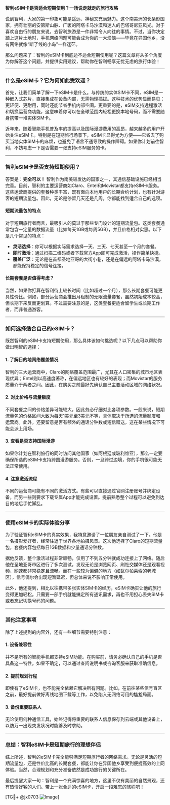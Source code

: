 **智利eSIM卡是否适合短期使用？一场说走就走的旅行攻略**

说到智利，大家的第一印象可能是遥远、神秘又充满魅力。这个南美洲的长条形国家，拥有壮丽的安第斯山脉、广袤的阿塔卡马沙漠和迷人的巴塔哥尼亚风光。对于喜欢自由行的朋友来说，去智利旅游是一件非常令人向往的事情。不过，当你决定踏上这片土地时，手机网络问题可能会成为你的一大烦恼——毕竟在异国他乡，没有网络就像“断了线的小鸟”一样迷茫。

那么问题来了：智利的eSIM卡到底适不适合短期使用呢？这篇文章将从多个角度为你解答这个问题，并提供实用建议，帮助你在智利畅享无忧无虑的旅行体验！

---

### **什么是eSIM卡？它为何如此受欢迎？**

首先，让我们简单了解一下eSIM卡是什么。与传统的实体SIM卡不同，eSIM是一种嵌入式芯片，直接集成在设备内部，无需物理插拔。这种技术的优势显而易见：更轻便、更耐用，同时还能节省手机内部空间。更重要的是，eSIM支持远程激活和切换运营商功能，这意味着你可以在全球范围内轻松更换本地号码，而不需要随身携带一堆实体SIM卡。

近年来，随着智能手机普及率的提高以及国际漫游费用的高昂，越来越多的用户开始关注eSIM卡。特别是在短期旅行场景下，eSIM卡显得尤为方便——它省去了购买当地实体SIM卡的麻烦，也避免了语言不通导致的操作障碍。如果你计划前往智利，不妨考虑一下是否需要一张支持eSIM服务的卡。

---

### **智利eSIM卡是否支持短期使用？**

答案是：**完全可以！** 智利作为南美较发达的国家之一，其通信基础设施已经相当完善。目前，智利的主要运营商如Claro、Entel和Movistar都支持eSIM卡服务。这些运营商提供的套餐种类丰富，既有面向本地用户的长期合约计划，也有针对游客的短期流量包。因此，无论是停留几天还是几周，你都能找到适合自己的选项。

#### **短期流量包的特点**
对于短期旅行者而言，最吸引人的莫过于那些专门设计的短期流量包。这类套餐通常包含一定量的数据流量（比如每天1GB或每周5GB），并且价格相对实惠。以下是几个常见的特点：
- **灵活选择**：你可以根据实际需求选择一天、三天、七天甚至一个月的套餐。
- **即时激活**：通过扫描二维码或者下载官方App即可完成激活，操作简单快捷。
- **覆盖广泛**：无论是在首都圣地亚哥的大街小巷，还是在偏远的阿塔卡马沙漠，都能保持稳定的信号连接。

#### **长期套餐是否值得考虑？**
当然，如果你打算在智利待上较长时间（比如超过一个月），那么长期套餐可能更具性价比。例如，部分运营商会推出月租制的无限流量套餐，虽然初始成本较高，但长期下来反而更划算。不过需要注意的是，这类套餐更适合留学生或长期工作者，而非普通游客。

---

### **如何选择适合自己的eSIM卡？**

既然智利的eSIM卡支持短期使用，那么具体该如何挑选呢？以下几点可以帮助你做出明智的选择：

#### **1. 了解目的地网络覆盖情况**
智利的三大运营商中，Claro的网络覆盖范围最广，尤其在人口密集的城市地区表现优异；Entel则以高速度著称，在偏远地区也有较好的表现；而Movistar的服务质量介于两者之间。因此，在购买之前最好先确认自己主要活动区域的网络状况。

#### **2. 对比价格与流量额度**
不同套餐之间的价格差异可能较大，因此务必仔细对比各项参数。一般来说，短期流量包的价格区间大致为每天1美元至3美元不等，具体取决于所选的流量额度和运营商。此外，还要留意是否有额外的通话分钟数或短信赠送，这在某些情况下可能会派上用场。

#### **3. 查看是否支持国际漫游**
如果你计划在智利旅行的同时访问其他国家（如阿根廷或玻利维亚），那么一定要确保所选的eSIM卡支持跨国漫游服务。否则，一旦跨过边境，你的手机很可能无法正常使用。

#### **4. 注意激活流程**
不同的运营商可能有不同的激活方式。有些可以直接通过官网注册账号并绑定设备，而另一些则要求下载专属App才能完成设置。提前熟悉整个过程可以避免到达目的地后手忙脚乱。

---

### **使用eSIM卡的实际体验分享**

为了验证智利eSIM卡的真实效果，我特意邀请了一位朋友亲自测试了一下。他是一名摄影爱好者，经常往返于世界各地拍摄风景。这次他选择了Claro的短期流量包，套餐内容包括每日1GB数据和少量通话分钟数。

据他反馈，整个激活过程非常顺畅，仅用了不到五分钟就成功连接上了网络。随后他在圣地亚哥市区进行了多次测试，发现无论是浏览网页、刷社交媒体还是观看视频，网速都非常稳定且流畅。而在一些较为偏僻的地方（如瓦尔帕莱索的老城区），信号偶尔会出现短暂延迟，但总体来说不影响正常使用。

此外，他还提到，相比以往携带多张实体SIM卡的经历，eSIM卡确实让他的旅行变得更加轻松。只需要一部手机就能搞定所有通讯需求，再也不用担心丢失SIM卡或者忘记切换号码的问题。

---

### **其他注意事项**

除了上述提到的内容外，还有一些细节需要特别注意：

#### **1. 设备兼容性**
并不是所有的智能手机都支持eSIM功能。在购买前，请务必确认自己的手机是否具备这一特性。如果不确定，可以通过查阅说明书或咨询客服来获取准确信息。

#### **2. 提前规划行程**
即使有了eSIM卡，也不能完全依赖它解决所有问题。比如，在前往某些信号盲区之前，最好提前做好离线地图下载等工作，以免陷入无网络可用的尴尬局面。

#### **3. 备份重要联系人**
无论使用何种通信工具，始终记得将重要的联系人信息保存到云端或其他设备上，以防万一出现突发状况时能够及时求助。

---

### **总结：智利eSIM卡是短期旅行的理想伴侣**

综上所述，智利的eSIM卡完全能够满足短期旅行者的网络需求。无论是灵活的短期流量包，还是性价比高的长期套餐，都能让你在异国他乡享受到便捷高效的上网体验。当然，合理规划和充分准备依然是成功旅行的关键所在。

最后提醒大家一句：智利是一个充满惊喜的地方，这里不仅有美丽的自然景观，还有热情好客的人们。带上一张合适的eSIM卡，开启一段难忘的旅程吧！

[TG💪+ @jx0703 ![Image](https://github.com/user-attachments/assets/dbca1d08-cadb-493c-b0ec-ad6f7a83f270)]